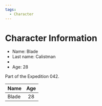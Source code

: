 ```yaml
---
tags:
  - Character
---
```

# Character Information

- Name: Blade
- Last name: Calistman
- 
- Age: 28

Part of the Expedition 042.


| Name  | Age |
| ----- | :-: |
| Blade | 28  |
